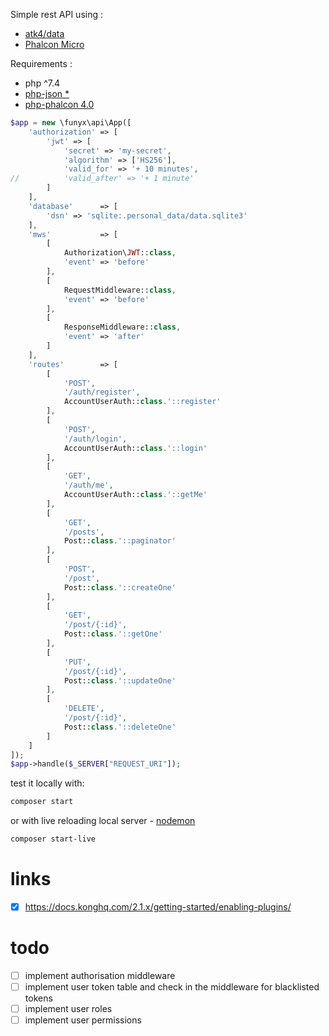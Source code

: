 Simple rest API using :
* [atk4/data](https://github.com/atk4/data)
* [Phalcon Micro](https://docs.phalcon.io/4.0/en/application-micro)

Requirements : 
* php ^7.4
* [php-json *](https://pecl.php.net/package/json)
* [php-phalcon 4.0](https://pecl.php.net/package/phalcon)


```php
$app = new \funyx\api\App([
	'authorization' => [
		'jwt' => [
			'secret' => 'my-secret',
			'algorithm' => ['HS256'],
			'valid_for' => '+ 10 minutes',
//			'valid_after' => '+ 1 minute'
		]
	],
	'database'      => [
		'dsn' => 'sqlite:.personal_data/data.sqlite3'
	],
	'mws'           => [
		[
			Authorization\JWT::class,
			'event' => 'before'
		],
		[
			RequestMiddleware::class,
			'event' => 'before'
		],
		[
			ResponseMiddleware::class,
			'event' => 'after'
		]
	],
	'routes'        => [
		[
			'POST',
			'/auth/register',
			AccountUserAuth::class.'::register'
		],
		[
			'POST',
			'/auth/login',
			AccountUserAuth::class.'::login'
		],
		[
			'GET',
			'/auth/me',
			AccountUserAuth::class.'::getMe'
		],
		[
			'GET',
			'/posts',
			Post::class.'::paginator'
		],
		[
			'POST',
			'/post',
			Post::class.'::createOne'
		],
		[
			'GET',
			'/post/{:id}',
			Post::class.'::getOne'
		],
		[
			'PUT',
			'/post/{:id}',
			Post::class.'::updateOne'
		],
		[
			'DELETE',
			'/post/{:id}',
			Post::class.'::deleteOne'
		]
	]
]);
$app->handle($_SERVER["REQUEST_URI"]);
```

test it locally with:
```bash
composer start
```
or with live reloading local server - [nodemon](https://nodemon.io/)
```bash
composer start-live
```

# links
- [x] https://docs.konghq.com/2.1.x/getting-started/enabling-plugins/

# todo 
- [ ] implement authorisation middleware
- [ ] implement user token table and check in the middleware for blacklisted tokens
- [ ] implement user roles
- [ ] implement user permissions
